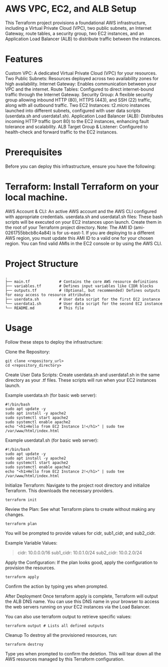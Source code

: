 # AWS VPC, EC2, and ALB Setup
This Terraform project provisions a foundational AWS infrastructure, including a Virtual Private Cloud (VPC), two public subnets, an Internet Gateway, route tables, a security group, two EC2 instances, and an Application Load Balancer (ALB) to distribute traffic between the instances.

# Features
Custom VPC: A dedicated Virtual Private Cloud (VPC) for your resources.
Two Public Subnets: Resources deployed across two availability zones for high availability.
Internet Gateway: Enables communication between your VPC and the internet.
Route Tables: Configured to direct internet-bound traffic through the Internet Gateway.
Security Group: A flexible security group allowing inbound HTTP (80), HTTPS (443), and SSH (22) traffic, along with all outbound traffic.
Two EC2 Instances: t2.micro instances launched into different subnets, configured with user data scripts (userdata.sh and userdata1.sh).
Application Load Balancer (ALB): Distributes incoming HTTP traffic (port 80) to the EC2 instances, enhancing fault tolerance and scalability.
ALB Target Group & Listener: Configured to health-check and forward traffic to the EC2 instances.
# Prerequisites
Before you can deploy this infrastructure, ensure you have the following:

# Terraform: Install Terraform on your local machine.
AWS Account & CLI: An active AWS account and the AWS CLI configured with appropriate credentials.
userdata.sh and userdata1.sh files: These bash scripts will be executed on your EC2 instances upon launch. Create them in the root of your Terraform project directory.
Note: The AMI ID (ami-0261755bbcb8c4a84) is for us-east-1. If you are deploying to a different AWS region, you must update this AMI ID to a valid one for your chosen region. You can find valid AMIs in the EC2 console or by using the AWS CLI.
# Project Structure

```
.
├── main.tf             # Contains the core AWS resource definitions
├── variables.tf        # Defines input variables like CIDR blocks
├── outputs.tf          # (Optional, but recommended) Defines outputs for easy access to resource attributes
├── userdata.sh         # User data script for the first EC2 instance
└── userdata1.sh        # User data script for the second EC2 instance
└── README.md           # This file
```

# Usage
Follow these steps to deploy the infrastructure:

Clone the Repository:
```
git clone <repository_url>
cd <repository_directory>
```

Create User Data Scripts:
Create userdata.sh and userdata1.sh in the same directory as your .tf files. These scripts will run when your EC2 instances launch.

Example userdata.sh (for basic web server):

```
#!/bin/bash
sudo apt update -y
sudo apt install -y apache2
sudo systemctl start apache2
sudo systemctl enable apache2
echo "<h1>Hello from EC2 Instance 1!</h1>" | sudo tee /var/www/html/index.html
```
Example userdata1.sh (for basic web server):

```
#!/bin/bash
sudo apt update -y
sudo apt install -y apache2
sudo systemctl start apache2
sudo systemctl enable apache2
echo "<h1>Hello from EC2 Instance 2!</h1>" | sudo tee /var/www/html/index.html
```

Initialize Terraform:
Navigate to the project root directory and initialize Terraform. This downloads the necessary providers.

```
terraform init
```

Review the Plan:
See what Terraform plans to create without making any changes.

`terraform plan`

You will be prompted to provide values for cidr, sub1_cidr, and sub2_cidr.

Example Variable Values:
> cidr: 10.0.0.0/16
> sub1_cidr: 10.0.1.0/24
> sub2_cidr: 10.0.2.0/24

Apply the Configuration:
If the plan looks good, apply the configuration to provision the resources.

`terraform apply`

Confirm the action by typing yes when prompted.

After Deployment
Once terraform apply is complete, Terraform will output the ALB DNS name. You can use this DNS name in your browser to access the web servers running on your EC2 instances via the Load Balancer.

You can also use terraform output to retrieve specific values:

`terraform output # Lists all defined outputs`

Cleanup
To destroy all the provisioned resources, run:

`terraform destroy`

Type yes when prompted to confirm the deletion. This will tear down all the AWS resources managed by this Terraform configuration.
